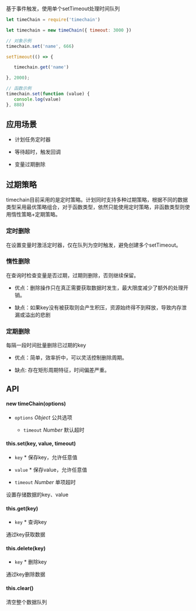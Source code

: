 基于事件触发，使用单个setTimeout处理时间队列

```js
let timeChain = require('timechain')

let timechain = new timeChain({ timeout: 3000 })

// 对象示例
timechain.set('name', 666)

setTimeout(() => {

   timechain.get('name')

}, 2000);

// 函数示例
timechain.set(function (value) {
   console.log(value)
}, 888)
```

## 应用场景

* 计划任务定时器

* 等待超时，触发回调

* 变量过期删除


## 过期策略

timechain目前采用的是定时策略。计划同时支持多种过期策略，根据不同的数据类型采用最优策略组合，对于函数类型，依然只能使用定时策略，非函数类型则使用惰性策略+定期策略。


### 定时删除

在设置变量时激活定时器，仅在队列为空时触发，避免创建多个setTimeout。


### 惰性删除

在查询时检查变量是否过期，过期则删除，否则继续保留。

   * 优点：删除操作只在真正需要获取数据时发生，最大限度减少了额外的处理开销。
   
   * 缺点：如果key没有被获取则会产生积压，资源始终得不到释放，导致内存泄漏或溢出的悲剧


### 定期删除

每隔一段时间批量删除已过期的key

   * 优点：简单，效率折中，可以灵活控制删除周期。

   * 缺点: 存在矩形周期特征，时间偏差严重。


## API

#### new timeChain(options)

* `options` *Object* 公共选项

   * `timeout` *Number* 默认超时


#### this.set(key, value, timeout)

* `key` * 保存key，允许任意值

* `value` * 保存value，允许任意值

* `timeout` *Number* 单项超时

设置存储数据的key、value


#### this.get(key)

* `key` * 查询key

通过key获取数据

#### this.delete(key)

* `key` * 删除key

通过key删除数据

#### this.clear()

清空整个数据队列